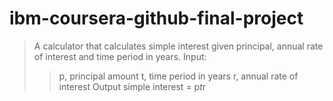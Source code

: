 # ibm-coursera-github-final-project
> A calculator that calculates simple interest given principal, annual rate of interest and time period in years.
> Input:
   >> p, principal amount
   >> t, time period in years
   >> r, annual rate of interest
> Output
   >> simple interest = p*t*r
